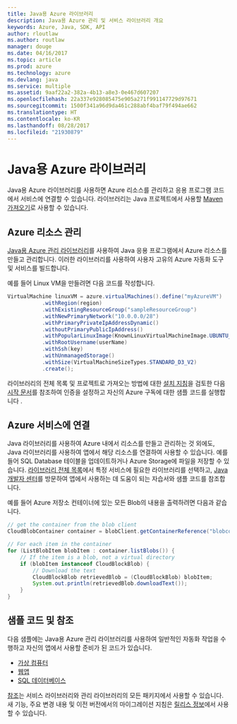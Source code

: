 ```yaml
---
title: Java용 Azure 라이브러리
description: Java용 Azure 관리 및 서비스 라이브러리 개요
keywords: Azure, Java, SDK, API
author: rloutlaw
ms.author: routlaw
manager: douge
ms.date: 04/16/2017
ms.topic: article
ms.prod: azure
ms.technology: azure
ms.devlang: java
ms.service: multiple
ms.assetid: 9aaf22a2-382a-4b13-a8e3-0e467d607207
ms.openlocfilehash: 22a337e928085475e905a271f991147729d97671
ms.sourcegitcommit: 1500f341a96d9da461c288abf4baf79f494ae662
ms.translationtype: HT
ms.contentlocale: ko-KR
ms.lasthandoff: 08/28/2017
ms.locfileid: "21930879"
---
```

# <a name="azure-libraries-for-java"></a>Java용 Azure 라이브러리

Java용 Azure 라이브러리를 사용하면 Azure 리소스를 관리하고 응용 프로그램 코드에서 서비스에 연결할 수 있습니다. 라이브러리는 Java 프로젝트에서 사용할 [Maven 가져오기](java-sdk-azure-install.md)로 사용할 수 있습니다. 

## <a name="manage-azure-resources"></a>Azure 리소스 관리

[Java용 Azure 관리 라이브러리](java-sdk-azure-get-started.md)를 사용하여 Java 응용 프로그램에서 Azure 리소스를 만들고 관리합니다. 이러한 라이브러리를 사용하여 사용자 고유의 Azure 자동화 도구 및 서비스를 빌드합니다. 

예를 들어 Linux VM을 만들려면 다음 코드를 작성합니다.

```java
VirtualMachine linuxVM = azure.virtualMachines().define("myAzureVM")
           .withRegion(region)
           .withExistingResourceGroup("sampleResourceGroup")
           .withNewPrimaryNetwork("10.0.0.0/28")
           .withPrimaryPrivateIpAddressDynamic()
           .withoutPrimaryPublicIpAddress()
           .withPopularLinuxImage(KnownLinuxVirtualMachineImage.UBUNTU_SERVER_16_04_LTS)
           .withRootUsername(userName)
           .withSsh(key)
           .withUnmanagedStorage()
           .withSize(VirtualMachineSizeTypes.STANDARD_D3_V2)
           .create();
 ```

라이브러리의 전체 목록 및 프로젝트로 가져오는 방법에 대한 [설치 지침](java-sdk-azure-install.md)을 검토한 다음 [시작 문서](java-sdk-azure-get-started.md)를 참조하여 인증을 설정하고 자신의 Azure 구독에 대한 샘플 코드를 실행합니다 . 

## <a name="connect-to-azure-services"></a>Azure 서비스에 연결

Java 라이브러리를 사용하여 Azure 내에서 리소스를 만들고 관리하는 것 외에도, Java 라이브러리를 사용하여 앱에서 해당 리소스를 연결하여 사용할 수 있습니다. 예를 들어 SQL Database 테이블을 업데이트하거나 Azure Storage에 파일을 저장할 수 있습니다. [라이브러리 전체 목록](java-sdk-azure-install.md)에서 특정 서비스에 필요한 라이브러리를 선택하고, [Java 개발자 센터](https://azure.microsoft.com/develop/java/)를 방문하여 앱에서 사용하는 데 도움이 되는 자습서와 샘플 코드를 참조합니다.

예를 들어 Azure 저장소 컨테이너에 있는 모든 Blob의 내용을 출력하려면 다음과 같습니다.

```java
// get the container from the blob client
CloudBlobContainer container = blobClient.getContainerReference("blobcontainer");

// For each item in the container
for (ListBlobItem blobItem : container.listBlobs()) {
    // If the item is a blob, not a virtual directory
    if (blobItem instanceof CloudBlockBlob) {
        // Download the text
        CloudBlockBlob retrievedBlob = (CloudBlockBlob) blobItem;
        System.out.println(retrievedBlob.downloadText());
    }
}
```

## <a name="sample-code-and-reference"></a>샘플 코드 및 참조

다음 샘플에는 Java용 Azure 관리 라이브러리를 사용하여 일반적인 자동화 작업을 수행하고 자신의 앱에서 사용할 준비가 된 코드가 있습니다.

- [가상 컴퓨터](java-sdk-azure-virtual-machine-samples.md)
- [웹앱](java-sdk-azure-web-apps-samples.md)
- [SQL 데이터베이스](java-sdk-azure-sql-database-samples.md)
   
[참조](https://docs.microsoft.com/java/api)는 서비스 라이브러리와 관리 라이브러리의 모든 패키지에서 사용할 수 있습니다. 새 기능, 주요 변경 내용 및 이전 버전에서의 마이그레이션 지침은 [릴리스 정보](java-sdk-azure-release-notes.md)에서 사용할 수 있습니다.
